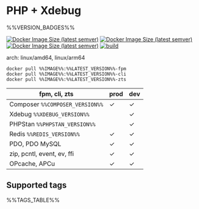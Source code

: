 # PHP + Xdebug

%%VERSION_BADGES%%

[![Docker Image Size (latest semver)](https://img.shields.io/docker/image-size/%%IMAGE%%/%%LATEST_VERSION%%-fpm?label=prod)](https://hub.docker.com/r/%%IMAGE%%)
[![Docker Image Size (latest semver)](https://img.shields.io/docker/image-size/%%IMAGE%%/%%LATEST_VERSION%%-fpm-dev?label=dev)](https://hub.docker.com/r/%%IMAGE%%)
[![Docker Image Size (latest semver)](https://img.shields.io/docker/pulls/%%IMAGE%%)](https://hub.docker.com/r/%%IMAGE%%)
[![build](https://github.com/akeylimepie/docker-php/actions/workflows/build.yml/badge.svg?event=push)](https://github.com/akeylimepie/docker-php/actions/workflows/build.yml)

arch: linux/amd64, linux/arm64

```
docker pull %%IMAGE%%:%%LATEST_VERSION%%-fpm
docker pull %%IMAGE%%:%%LATEST_VERSION%%-cli
docker pull %%IMAGE%%:%%LATEST_VERSION%%-zts
```

| fpm, cli, zts                   | prod    | dev     |
|---------------------------------|---------|---------|
| Composer `%%COMPOSER_VERSION%%` | &check; | &check; |
| Xdebug `%%XDEBUG_VERSION%%`     |         | &check; |
| PHPStan `%%PHPSTAN_VERSION%%`   |         | &check; |
| Redis `%%REDIS_VERSION%%`       | &check; | &check; |
| PDO, PDO MySQL                  | &check; | &check; |
| zip, pcntl, event, ev, ffi      | &check; | &check; |
| OPcache, APCu                   | &check; | &check; |

## Supported tags

%%TAGS_TABLE%%

